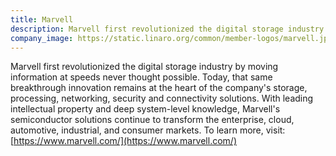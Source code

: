 ```yaml
---
title: Marvell
description: Marvell first revolutionized the digital storage industry by moving information at speeds never thought possible.
company_image: https://static.linaro.org/common/member-logos/marvell.jpg
---
```

Marvell first revolutionized the digital storage industry by moving information at speeds never thought possible. Today, that same breakthrough innovation remains at the heart of the company's storage, processing, networking, security and connectivity solutions. With leading intellectual property and deep system-level knowledge, Marvell's semiconductor solutions continue to transform the enterprise, cloud, automotive, industrial, and consumer markets. To learn more, visit: [https://www.marvell.com/](https://www.marvell.com/)
